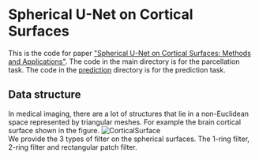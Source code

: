 # Spherical U-Net on Cortical Surfaces
This is the code for paper ["Spherical U-Net on Cortical Surfaces: Methods and Applications"](https://link.springer.com/chapter/10.1007/978-3-030-20351-1_67). The code in the main directory is for the parcellation task. The code in the [prediction](https://github.com/zhaofenqiang/Spherical_U-Net/tree/master/prediction) directory is for the prediction task.

## Data structure
In medical imaging, there are a lot of structures that lie in a non-Euclidean space represented by triangular meshes. For example the brain cortical surface shown in the figure.
![CorticalSurface](https://raw.githubusercontent.com/zhaofenqiang/Spherical_U-Net/images/.jpg)  
We provide the 3 types of filter on the spherical surfaces. The 1-ring filter, 2-ring filter and rectangular patch filter. 
